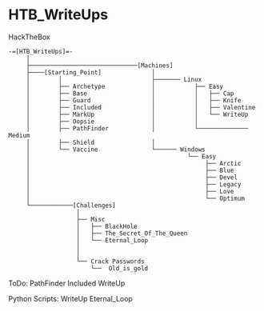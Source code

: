 # HTB_WriteUps
HackTheBox

    -=[HTB_WriteUps]=-
         │
         ├──────────────────────────────[Machines]
         ├────[Starting_Point]              │   
         │        │                         ├─────── Linux
         │        ├── Archetype             │           ├── Easy
         │        ├── Base                  │           │   ├── Cap
         │        ├── Guard                 │           │   ├── Knife
         │        ├── Included              │           │   ├── Valentine
         │        ├── MarkUp                │           │   └── WriteUp 
         │        ├── Oopsie                │           │
         │        ├── PathFinder            │           └────────────── Medium
         │        ├── Shield                │
         │        └── Vaccine               └────── Windows
         │                                            └── Easy
         │                                                 ├── Arctic
         │                                                 ├── Blue
         │                                                 ├── Devel
         │                                                 ├── Legacy
         │                                                 ├── Love
         │                                                 └── Optimum
         └────────────[Challenges]
                       │
                       ├── Misc
                       │   ├── BlackHole
                       │   ├── The_Secret_Of_The_Queen
                       │   └── Eternal_Loop
                       │
                       │
                       └── Crack Passwords
                           └──  Old_is_gold



ToDo: PathFinder
      Included
      WriteUp

      
      
Python Scripts: WriteUp   Eternal_Loop
      


